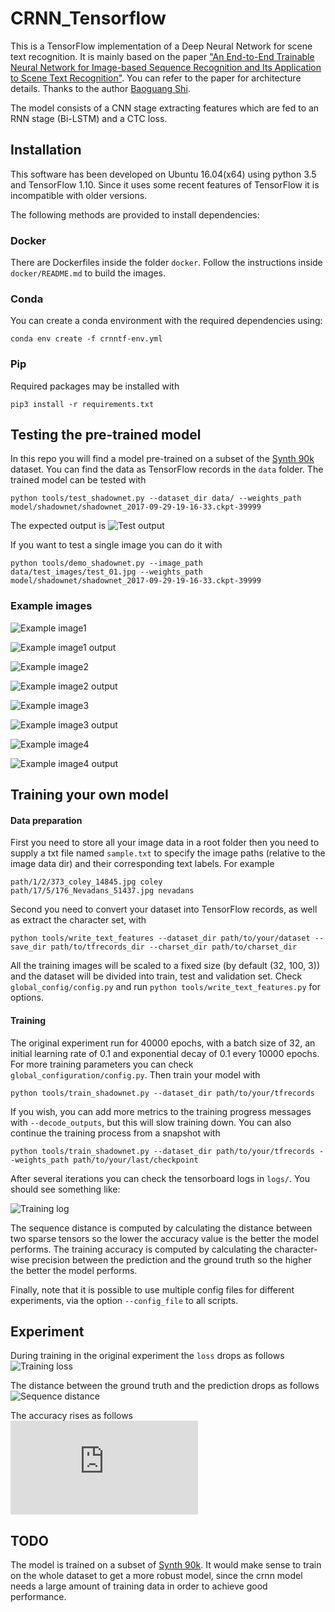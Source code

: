 # CRNN_Tensorflow
This is a TensorFlow implementation of a Deep Neural Network for scene text recognition. It is  mainly based on the paper 
["An End-to-End Trainable Neural Network for Image-based Sequence Recognition and Its Application to Scene Text Recognition"](http://arxiv.org/abs/1507.05717). 
You can refer to the paper for architecture details. Thanks to the author [Baoguang Shi](https://github.com/bgshih).
  
The model consists of a CNN stage extracting features which are fed to an RNN stage (Bi-LSTM) and a CTC loss.

## Installation

This software has been developed on Ubuntu 16.04(x64) using python 3.5 and TensorFlow 1.10. Since it uses some recent
features of TensorFlow it is incompatible with older versions.

The following methods are provided to install dependencies:

### Docker

There are Dockerfiles inside the folder `docker`. Follow the instructions inside `docker/README.md` to build the images.

### Conda

You can create a conda environment with the required dependencies using: 

```
conda env create -f crnntf-env.yml
```

### Pip

Required packages may be installed with

```
pip3 install -r requirements.txt
```

## Testing the pre-trained model
In this repo you will find a model pre-trained on a subset of the [Synth 90k](http://www.robots.ox.ac.uk/~vgg/data/text/)
dataset. You can find the data as TensorFlow records in the `data` folder. The trained model can be tested with

```
python tools/test_shadownet.py --dataset_dir data/ --weights_path model/shadownet/shadownet_2017-09-29-19-16-33.ckpt-39999
```

The expected output is
![Test output](https://github.com/TJCVRS/CRNN_Tensorflow/blob/master/data/images/test_output.png)

If you want to test a single image you can do it with
```
python tools/demo_shadownet.py --image_path data/test_images/test_01.jpg --weights_path model/shadownet/shadownet_2017-09-29-19-16-33.ckpt-39999
```

### Example images
 
![Example image1](https://github.com/TJCVRS/CRNN_Tensorflow/blob/master/data/images/text_example_image1.png)  

![Example image1 output](https://github.com/TJCVRS/CRNN_Tensorflow/blob/master/data/images/test_example_image1_output.png)  

![Example image2](https://github.com/TJCVRS/CRNN_Tensorflow/blob/master/data/images/test_example_image2.png)  

![Example image2 output](https://github.com/TJCVRS/CRNN_Tensorflow/blob/master/data/images/test_example_image2_output.png) 

![Example image3](https://github.com/TJCVRS/CRNN_Tensorflow/blob/chinese_version_debug/data/images/demo_chinese.png)  

![Example image3 output](https://github.com/TJCVRS/CRNN_Tensorflow/blob/chinese_version_debug/data/images/demo_chinese_output.png)

![Example image4](https://github.com/TJCVRS/CRNN_Tensorflow/blob/chinese_version_debug/data/images/dmeo_chinese_2.png)  

![Example image4 output](https://github.com/TJCVRS/CRNN_Tensorflow/blob/chinese_version_debug/data/images/demo_chinese_2_ouput.png)

## Training your own model
#### Data preparation
First you need to store all your image data in a root folder then you need to supply a txt file named `sample.txt` to
specify the image paths (relative to the image data dir) and their corresponding text labels. For example

```
path/1/2/373_coley_14845.jpg coley
path/17/5/176_Nevadans_51437.jpg nevadans
```

Second you need to convert your dataset into TensorFlow records, as well as extract the character set, with

```
python tools/write_text_features --dataset_dir path/to/your/dataset --save_dir path/to/tfrecords_dir --charset_dir path/to/charset_dir
```

All the training images will be scaled to a fixed size (by default (32, 100, 3)) and the dataset will be divided into
train, test and validation set. Check `global_config/config.py` and run `python tools/write_text_features.py` for options.

#### Training

The original experiment run for 40000 epochs, with a batch size of 32, an initial learning rate of 0.1 and exponential
decay of 0.1 every 10000 epochs. For more training parameters you can check `global_configuration/config.py`.
Then train your model with

```
python tools/train_shadownet.py --dataset_dir path/to/your/tfrecords
```

If you wish, you can add more metrics to the training progress messages with `--decode_outputs`, but this will slow
training down. You can also continue the training process from a snapshot with

```
python tools/train_shadownet.py --dataset_dir path/to/your/tfrecords --weights_path path/to/your/last/checkpoint
```

After several iterations you can check the tensorboard logs in `logs/`. You should see something like:

![Training log](https://github.com/TJCVRS/CRNN_Tensorflow/blob/master/data/images/train_log.png)

The sequence distance is computed by calculating the distance between two sparse tensors so the lower the accuracy value
is the better the model performs. The training accuracy is computed by calculating the character-wise precision between
the prediction and the ground truth so the higher the better the model performs.

Finally, note that it is possible to use multiple config files for different experiments, via the option `--config_file`
to all scripts.


## Experiment

During training in the original experiment the `loss` drops as follows  
![Training loss](https://github.com/TJCVRS/CRNN_Tensorflow/blob/master/data/images/train_loss.png)

The distance between the ground truth and the prediction drops as follows  
![Sequence distance](https://github.com/TJCVRS/CRNN_Tensorflow/blob/master/data/images/seq_distance.png)

The accuracy rises as follows  
![Training accuracy](https://github.com/TJCVRS/CRNN_Tensorflow/blob/master/data/images/training_accuracy.md)

## TODO
The model is trained on a subset of [Synth 90k](http://www.robots.ox.ac.uk/~vgg/data/text/). It would make sense to
train on the whole dataset to get a more robust model, since the crnn model needs a large amount of training data in
order to achieve good performance.
